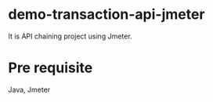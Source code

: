 # demo-transaction-api-jmeter
It is API chaining project using Jmeter. 
# Pre requisite
Java, Jmeter
